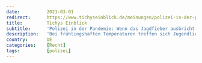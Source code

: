 ```yaml
---
date:          2021-03-01
redirect:      https://www.tichyseinblick.de/meinungen/polizei-in-der-pandemie-wenn-das-jagdfieber-ausbricht/
title:         Tichys Einblick
subtitle:      'Polizei in der Pandemie: Wenn das Jagdfieber ausbricht'
description:   'Bei frühlingshaften Temperaturen treffen sich Jugendliche in einem Park, sie stehen zusammen, trinken Alkohol und hören laute Musik. Ein alterstypisches Verhalten. Als die Polizei eintrifft, zerstreuen sie sich in alle Richtungen, einige werden jedoch gestellt, ihnen droht jetzt ein Bußgeld. Einer der Anwesenden hatte zuvor seine Freunde umarmt und abgeklatscht und soll geflüchtet sein, um'
country:       DE
categories:    [Recht]
tags:          [polizei]
---
```

